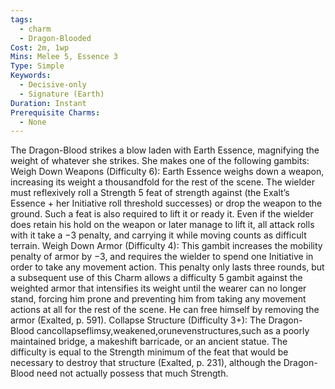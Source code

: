 ```yaml
---
tags:
  - charm
  - Dragon-Blooded
Cost: 2m, 1wp
Mins: Melee 5, Essence 3
Type: Simple
Keywords:
  - Decisive-only
  - Signature (Earth)
Duration: Instant
Prerequisite Charms:
  - None
---
```

The Dragon-Blood strikes a blow laden with Earth Essence, magnifying the weight of whatever she strikes. She makes one of the following gambits: Weigh Down Weapons (Difficulty 6): Earth Essence weighs down a weapon, increasing its weight a thousandfold for the rest of the scene. The wielder must reflexively roll a Strength 5 feat of strength against (the Exalt’s Essence + her Initiative roll threshold successes) or drop the weapon to the ground. Such a feat is also required to lift it or ready it. Even if the wielder does retain his hold on the weapon or later manage to lift it, all attack rolls with it take a −3 penalty, and carrying it while moving counts as difficult terrain. Weigh Down Armor (Difficulty 4): This gambit increases the mobility penalty of armor by −3, and requires the wielder to spend one Initiative in order to take any movement action. This penalty only lasts three rounds, but a subsequent use of this Charm allows a difficulty 5 gambit against the weighted armor that intensifies its weight until the wearer can no longer stand, forcing him prone and preventing him from taking any movement actions at all for the rest of the scene. He can free himself by removing the armor (Exalted, p. 591). Collapse Structure (Difficulty 3+): The Dragon-Blood cancollapseflimsy,weakened,orunevenstructures,such as a poorly maintained bridge, a makeshift barricade, or an ancient statue. The difficulty is equal to the Strength minimum of the feat that would be necessary to destroy that structure (Exalted, p. 231), although the Dragon-Blood need not actually possess that much Strength.